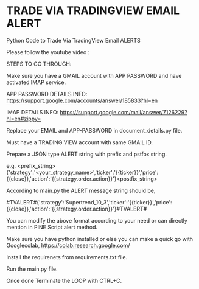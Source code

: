 # TRADE VIA TRADINGVIEW EMAIL ALERT
Python Code to Trade Via TradingView Email ALERTS

Please follow the youtube video : 

STEPS TO GO THROUGH:

Make sure you have a GMAIL account with APP PASSWORD and have activated IMAP service. 

APP PASSWORD  DETAILS INFO: https://support.google.com/accounts/answer/185833?hl=en

IMAP DETAILS INFO: https://support.google.com/mail/answer/7126229?hl=en#zippy=

Replace your EMAIL and APP-PASSWORD in document_details.py file.

Must have a TRADING VIEW account with same GMAIL ID.

Prepare a JSON type ALERT string with prefix and pstfox string.

e.g. <prefix_string>{'strategy':'<your_strategy_name>','ticker':'{{ticker}}','price':{{close}},'action':'{{strategy.order.action}}'}<postfix_string>

According to main.py the ALERT message string should be,

#TVALERT#{'strategy':'Supertrend_10_3','ticker':'{{ticker}}','price':{{close}},'action':'{{strategy.order.action}}'}#TVALERT#

You can modify the above format according to your need or can directly mention in PINE Script alert method. 

Make sure you have python installed or else you can make a quick go with Googlecolab, https://colab.research.google.com/

Install the requirenets from requirements.txt file.

Run the main.py file. 

Once done Terminate the LOOP with CTRL+C.
